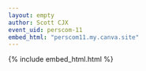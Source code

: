 ```yaml
---
layout: empty
author: Scott CJX
event_uid: perscom-11
embed_html: "perscom11.my.canva.site"
---
```


{% include embed_html.html %}
